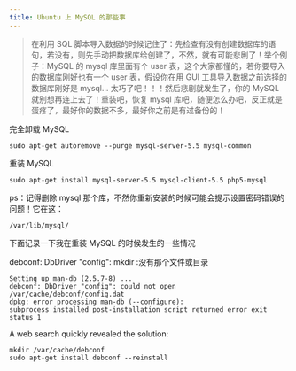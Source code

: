 ```yaml
---
title: Ubuntu 上 MySQL 的那些事
---
```

> 在利用 SQL 脚本导入数据的时候记住了：先检查有没有创建数据库的语句，若没有，则先手动把数据库给创建了，不然，就有可能悲剧了！举个例子：MySQL 的 mysql 库里面有个 user 表，这个大家都懂的，若你要导入的数据库刚好也有一个 user 表，假设你在用 GUI 工具导入数据之前选择的数据库刚好是 mysql... 太巧了吧！！！然后悲剧就发生了，你的 MySQL 就别想再连上去了！重装吧，恢复 mysql 库吧，随便怎么办吧，反正就是蛋疼了，最好你的数据不多，最好你之前是有过备份的！


完全卸载 MySQL

`sudo apt-get autoremove --purge mysql-server-5.5 mysql-common`

重装 MySQL

`sudo apt-get install mysql-server-5.5 mysql-client-5.5 php5-mysql`

ps：记得删除 mysql 那个库，不然你重新安装的时候可能会提示设置密码错误的问题！它在这：

`/var/lib/mysql/`

下面记录一下我在重装 MySQL 的时候发生的一些情况	

debconf: DbDriver "config": mkdir :没有那个文件或目录

```
Setting up man-db (2.5.7-8) ...
debconf: DbDriver "config": could not open /var/cache/debconf/config.dat
dpkg: error processing man-db (--configure):
subprocess installed post-installation script returned error exit status 1
```

A web search quickly revealed the solution:

```
mkdir /var/cache/debconf
sudo apt-get install debconf --reinstall
```
